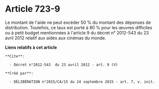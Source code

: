 # Article 723-9

Le montant de l'aide ne peut excéder 50 % du montant des dépenses de distribution. Toutefois, ce taux est porté à 80 % pour
les œuvres difficiles ou à petit budget mentionnées à l'article 9 du décret n° 2012-543 du 23 avril 2012 relatif aux aides
aux cinémas du monde.

**Liens relatifs à cet article**

	**Cite**:

	  - Décret n°2012-543  du 23 avril 2012 - art. 9 (V)

	**Créé par**:

	  - DÉLIBÉRATION n°2015/CA/15 du 24 septembre 2015 - art. 7, v. init.
